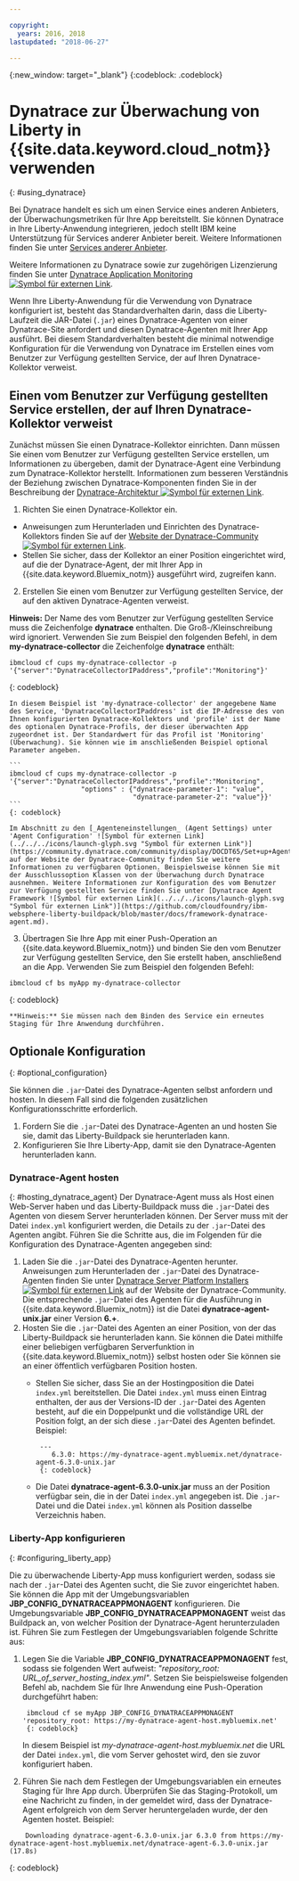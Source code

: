 ```yaml
---

copyright:
  years: 2016, 2018
lastupdated: "2018-06-27"

---
```


{:new_window: target="_blank"}
{:codeblock: .codeblock}

# Dynatrace zur Überwachung von Liberty in {{site.data.keyword.cloud_notm}} verwenden
{: #using_dynatrace}

Bei Dynatrace handelt es sich um einen Service eines anderen Anbieters, der Überwachungsmetriken für Ihre App bereitstellt. Sie können Dynatrace in Ihre Liberty-Anwendung integrieren, jedoch stellt IBM keine Unterstützung für Services anderer Anbieter bereit. Weitere Informationen finden Sie unter [Services anderer Anbieter](../../common/buildpackSupport.html#third-party).

Weitere Informationen zu Dynatrace sowie zur zugehörigen Lizenzierung finden Sie unter [Dynatrace Application Monitoring ![Symbol für externen Link](../../../icons/launch-glyph.svg "Symbol für externen Link")](http://www.dynatrace.com/en/products/application-monitoring.html).

Wenn Ihre Liberty-Anwendung für die Verwendung von Dynatrace konfiguriert ist, besteht das Standardverhalten darin,
dass die Liberty-Laufzeit die JAR-Datei (`.jar`) eines Dynatrace-Agenten von einer Dynatrace-Site anfordert
und diesen Dynatrace-Agenten mit Ihrer App ausführt. Bei diesem Standardverhalten besteht die minimal notwendige Konfiguration für die
Verwendung von Dynatrace im Erstellen eines vom Benutzer zur Verfügung gestellten Service,
der auf Ihren Dynatrace-Kollektor verweist.

## Einen vom Benutzer zur Verfügung gestellten Service erstellen, der auf Ihren Dynatrace-Kollektor verweist

Zunächst müssen Sie einen Dynatrace-Kollektor einrichten.  Dann müssen Sie einen vom Benutzer zur Verfügung gestellten
Service erstellen, um Informationen zu übergeben, damit der Dynatrace-Agent eine Verbindung zum Dynatrace-Kollektor herstellt. Informationen zum besseren Verständnis der Beziehung zwischen Dynatrace-Komponenten finden Sie in der Beschreibung der [Dynatrace-Architektur ![Symbol für externen Link](../../../icons/launch-glyph.svg "Symbol für externen Link")](https://community.dynatrace.com/community/display/DOCDT65/Architecture).

1. Richten Sie einen Dynatrace-Kollektor ein.
  * Anweisungen zum Herunterladen und Einrichten des Dynatrace-Kollektors finden Sie auf der [Website der Dynatrace-Community ![Symbol für externen Link](../../../icons/launch-glyph.svg "Symbol für externen Link")](https://community.dynatrace.com/community/display/EVAL/Step+3+-+Connect+Agent+to+Dynatrace).
  * Stellen Sie sicher, dass der Kollektor an einer Position eingerichtet wird, auf die der Dynatrace-Agent, der mit Ihrer App in {{site.data.keyword.Bluemix_notm}} ausgeführt wird, zugreifen kann.
2. Erstellen Sie einen vom Benutzer zur Verfügung gestellten Service, der auf den aktiven Dynatrace-Agenten verweist.

  **Hinweis:** Der Name des vom Benutzer zur Verfügung gestellten Service muss die Zeichenfolge **dynatrace** enthalten. Die Groß-/Kleinschreibung wird ignoriert. Verwenden Sie zum Beispiel den folgenden Befehl, in dem **my-dynatrace-collector** die Zeichenfolge **dynatrace** enthält:
  ```
  ibmcloud cf cups my-dynatrace-collector -p '{"server":"DynatraceCollectorIPaddress","profile":"Monitoring"}'
  ```
  {: codeblock}

    In diesem Beispiel ist 'my-dynatrace-collector' der angegebene Name des Service, 'DynatraceCollectorIPaddress' ist die IP-Adresse des von Ihnen konfigurierten Dynatrace-Kollektors und 'profile' ist der Name des optionalen Dynatrace-Profils, der dieser überwachten App zugeordnet ist. Der Standardwert für das Profil ist 'Monitoring' (Überwachung). Sie können wie im anschließenden Beispiel optional Parameter angeben.

    ```
    ibmcloud cf cups my-dynatrace-collector -p '{"server":"DynatraceCollectorIPaddress","profile":"Monitoring",
                      "options" : {"dynatrace-parameter-1": "value",
                                   "dynatrace-parameter-2": "value"}}'
    ```
    {: codeblock}

    Im Abschnitt zu den [_Agenteneinstellungen_ (Agent Settings) unter 'Agent Configuration' ![Symbol für externen Link](../../../icons/launch-glyph.svg "Symbol für externen Link")](https://community.dynatrace.com/community/display/DOCDT65/Set+up+Agents) auf der Website der Dynatrace-Community finden Sie weitere Informationen zu verfügbaren Optionen. Beispielsweise können Sie mit der Ausschlussoption Klassen von der Überwachung durch Dynatrace ausnehmen. Weitere Informationen zur Konfiguration des vom Benutzer zur Verfügung gestellten Service finden Sie unter [Dynatrace Agent Framework ![Symbol für externen Link](../../../icons/launch-glyph.svg "Symbol für externen Link")](https://github.com/cloudfoundry/ibm-websphere-liberty-buildpack/blob/master/docs/framework-dynatrace-agent.md).

3. Übertragen Sie Ihre App mit einer Push-Operation an {{site.data.keyword.Bluemix_notm}} und binden Sie den vom Benutzer zur Verfügung gestellten Service, den Sie erstellt haben, anschließend an die App. Verwenden Sie zum Beispiel den folgenden Befehl:
  ```
  ibmcloud cf bs myApp my-dynatrace-collector
  ```
  {: codeblock}

    **Hinweis:** Sie müssen nach dem Binden des Service ein erneutes Staging für Ihre Anwendung durchführen.

## Optionale Konfiguration
{: #optional_configuration}

Sie können die `.jar`-Datei des Dynatrace-Agenten selbst anfordern und hosten. In diesem Fall sind die folgenden
zusätzlichen Konfigurationsschritte erforderlich.
1. Fordern Sie die `.jar`-Datei des Dynatrace-Agenten an und hosten Sie sie, damit das Liberty-Buildpack sie herunterladen kann.
2. Konfigurieren Sie Ihre Liberty-App, damit sie den Dynatrace-Agenten herunterladen kann.

### Dynatrace-Agent hosten
{: #hosting_dynatrace_agent}
Der Dynatrace-Agent muss als Host einen Web-Server haben und das Liberty-Buildpack muss die `.jar`-Datei des Agenten von diesem Server herunterladen können. Der Server muss mit der Datei `index.yml` konfiguriert werden, die Details zu der `.jar`-Datei des Agenten angibt. Führen Sie die Schritte aus, die im Folgenden für die Konfiguration des Dynatrace-Agenten angegeben sind:
  1. Laden Sie die `.jar`-Datei des Dynatrace-Agenten herunter. Anweisungen zum Herunterladen der `.jar`-Datei des Dynatrace-Agenten finden Sie unter [Dynatrace Server Platform Installers ![Symbol für externen Link](../../../icons/launch-glyph.svg "Symbol für externen Link")](https://community.dynatrace.com/community/display/EVAL/Step+1+-+Download+and+install+Dynatrace) auf der Website der Dynatrace-Community. Die entsprechende `.jar`-Datei des Agenten für die Ausführung in {{site.data.keyword.Bluemix_notm}} ist die Datei **dynatrace-agent-unix.jar** einer Version **6.+**.
  2. Hosten Sie die `.jar`-Datei des Agenten an einer Position, von der das Liberty-Buildpack sie herunterladen kann. Sie können die Datei mithilfe einer beliebigen verfügbaren Serverfunktion in {{site.data.keyword.Bluemix_notm}} selbst hosten oder Sie können sie an einer öffentlich verfügbaren Position hosten.
     * Stellen Sie sicher, dass Sie an der Hostingposition die Datei `index.yml` bereitstellen. Die Datei `index.yml` muss einen Eintrag enthalten, der aus der Versions-ID der `.jar`-Datei des Agenten besteht, auf die ein Doppelpunkt und die vollständige URL der Position folgt, an der sich diese `.jar`-Datei des Agenten befindet. Beispiel:

            ---
               6.3.0: https://my-dynatrace-agent.mybluemix.net/dynatrace-agent-6.3.0-unix.jar
            {: codeblock}

     * Die Datei **dynatrace-agent-6.3.0-unix.jar** muss an der Position verfügbar sein, die in der Datei `index.yml` angegeben ist. Die `.jar`-Datei und die Datei `index.yml` können als Position dasselbe Verzeichnis haben.

### Liberty-App konfigurieren
{: #configuring_liberty_app}

Die zu überwachende Liberty-App muss konfiguriert werden, sodass sie nach der `.jar`-Datei des Agenten sucht, die Sie zuvor eingerichtet haben. Sie können die App mit der Umgebungsvariablen **JBP_CONFIG_DYNATRACEAPPMONAGENT** konfigurieren. Die Umgebungsvariable **JBP_CONFIG_DYNATRACEAPPMONAGENT** weist das Buildpack an, von welcher Position der Dynatrace-Agent herunterzuladen ist. Führen Sie zum Festlegen der Umgebungsvariablen folgende Schritte aus:

1. Legen Sie die Variable **JBP_CONFIG_DYNATRACEAPPMONAGENT** fest, sodass sie folgenden Wert aufweist: *"repository_root: URL_of_server_hosting_index.yml"*. Setzen Sie beispielsweise folgenden Befehl ab, nachdem Sie für Ihre Anwendung eine Push-Operation durchgeführt haben:

        ibmcloud cf se myApp JBP_CONFIG_DYNATRACEAPPMONAGENT 'repository_root: https://my-dynatrace-agent-host.mybluemix.net'
        {: codeblock}

    In diesem Beispiel ist *my-dynatrace-agent-host.mybluemix.net* die URL der Datei `index.yml`, die vom Server gehostet wird, den sie zuvor konfiguriert haben.

2. Führen Sie nach dem Festlegen der Umgebungsvariablen ein erneutes Staging für Ihre App durch. Überprüfen Sie das Staging-Protokoll, um eine Nachricht zu finden, in der gemeldet wird, dass der Dynatrace-Agent erfolgreich von dem Server heruntergeladen wurde, der den Agenten hostet. Beispiel:
```
    Downloading dynatrace-agent-6.3.0-unix.jar 6.3.0 from https://my-dynatrace-agent-host.mybluemix.net/dynatrace-agent-6.3.0-unix.jar (17.8s)
```
{: codeblock}
